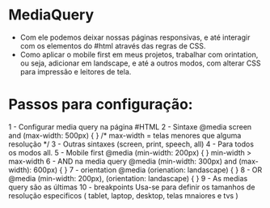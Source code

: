 # MediaQuery
- Com ele podemos deixar nossas páginas responsivas, e até interagir com os elementos do #html
através das regras de CSS.
- Como aplicar o mobile first em meus projetos, trabalhar com orintation, ou seja, adicionar 
em landscape, e até a outros modos, com alterar CSS para impressão e leitores de tela.

# Passos para configuração:
1 - Configurar media query na página #HTML
2 - Sintaxe 
 @media screen and (max-width: 500px) { }
  /* max-width = telas menores que alguma resolução */
3 - Outras sintaxes
  (screen, print, speech, all) 
4 - Para todos os modos all.
5 - Mobile first
  @media (min-width: 200px) { }
  min-width > max-width
6 - AND na media query
  @media (min-width: 300px) and (max-width): 600px) { }
7 - orientation
  @media (orienation: landascape) { }
8 - OR
  @media (min-width: 200px), (orientation: landascape) { }
9 - As medias query são as últimas
10 - breakpoints
  Usa-se para definir os tamanhos de resolução especificos ( tablet, laptop, desktop, telas mnaiores e tvs ) 
   
            
